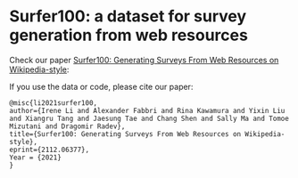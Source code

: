 # Surfer100: a dataset for survey generation from web resources

Check our paper [Surfer100: Generating Surveys From Web Resources on Wikipedia-style](https://arxiv.org/abs/2112.06377):



If you use the data or code, please cite our paper:

    @misc{li2021surfer100,
	author={Irene Li and Alexander Fabbri and Rina Kawamura and Yixin Liu and Xiangru Tang and Jaesung Tae and Chang Shen and Sally Ma and Tomoe Mizutani and Dragomir Radev},
	title={Surfer100: Generating Surveys From Web Resources on Wikipedia-style}, 
	eprint={2112.06377},
	Year = {2021}
    }
    
 
